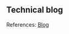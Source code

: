 ## Technical blog

References:
[Blog](https://frontendux.dev/setup-a-dev-blog-with-gatsby-and-netlify/)
